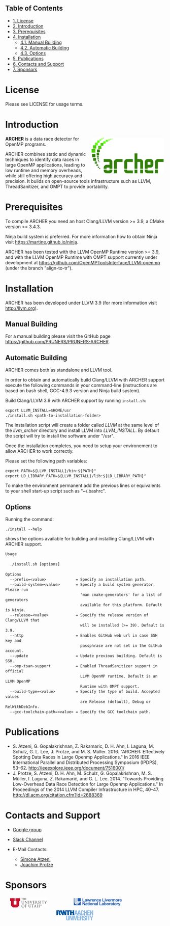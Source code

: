 <div id="table-of-contents">
<h2>Table of Contents</h2>
<div id="text-table-of-contents">
<ul>
<li><a href="#orga921090">1. License</a></li>
<li><a href="#orga3ea183">2. Introduction</a></li>
<li><a href="#org6d43a72">3. Prerequisites</a></li>
<li><a href="#org37c4f59">4. Installation</a>
<ul>
<li><a href="#org4f481f5">4.1. Manual Building</a></li>
<li><a href="#org825e459">4.2. Automatic Building</a></li>
<li><a href="#orgcb44e5f">4.3. Options</a></li>
</ul>
</li>
<li><a href="#org9ce2d30">5. Publications</a></li>
<li><a href="#org1c03678">6. Contacts and Support</a></li>
<li><a href="#org5d97976">7. Sponsors</a></li>
</ul>
</div>
</div>


<a id="orga921090"></a>

# License

Please see LICENSE for usage terms.


<a id="orga3ea183"></a>

# Introduction

<img src="resources/images/archer_logo.png" hspace="5" vspace="5" height="45%" width="45%" alt="ARCHER Logo" title="ARCHER" align="right" />

**ARCHER** is a data race detector for OpenMP programs.

ARCHER combines static and dynamic techniques to identify data races
in large OpenMP applications, leading to low runtime and memory
overheads, while still offering high accuracy and precision. It builds
on open-source tools infrastructure such as LLVM, ThreadSanitizer, and
OMPT to provide portability.


<a id="org6d43a72"></a>

# Prerequisites

To compile ARCHER you need an host Clang/LLVM version >= 3.9, a
CMake version >= 3.4.3.

Ninja build system is preferred. For more information how to obtain
Ninja visit <https://martine.github.io/ninja>.

ARCHER has been tested with the LLVM OpenMP Runtime version >= 3.9,
and with the LLVM OpenMP Runtime with OMPT support currently under
development at <https://github.com/OpenMPToolsInterface/LLVM-openmp>
(under the branch "align-to-tr").


<a id="org37c4f59"></a>

# Installation

ARCHER has been developed under LLVM 3.9 (for more information visit
<http://llvm.org>).


<a id="org4f481f5"></a>

## Manual Building

For a manual building please visit the GitHub page
<https://github.com/PRUNERS/PRUNERS-ARCHER>.


<a id="org825e459"></a>

## Automatic Building

ARCHER comes both as standalone and LLVM tool.

In order to obtain and automatically build Clang/LLVM with ARCHER
support execute the following commands in your command-line
(instructions are based on bash shell, GCC-4.9.3 version and Ninja
build system).

Build Clang/LLVM 3.9 with ARCHER support by running `install.sh`:

    export LLVM_INSTALL=$HOME/usr
    ./install.sh <path-to-installation-folder>

The installation script will create a folder called *LLVM* at the same
level of the *llvm\_archer* directory and install LLVM into
*LLVM\_INSTALL*. By default the script will try to install the software
under "/usr".

Once the installation completes, you need to setup your environement
to allow ARCHER to work correctly.

Please set the following path variables:

    export PATH=${LLVM_INSTALL}/bin:${PATH}"
    export LD_LIBRARY_PATH=${LLVM_INSTALL}/lib:${LD_LIBRARY_PATH}"

To make the environment permanent add the previous lines or
equivalents to your shell start-up script such as "~/.bashrc".


<a id="orgcb44e5f"></a>

## Options

Running the command:

    ./install --help

shows the options available for building and installing Clang/LLVM
with ARCHER support.

    Usage

      ./install.sh [options]

    Options
      --prefix=<value>             = Specify an installation path.
      --build-system=<value>       = Specify a build system generator. Please run
                                     'man cmake-generators' for a list of generators
                                     available for this platform. Default is Ninja.
      --release=<value>            = Specify the release version of Clang/LLVM that
                                     will be installed (>= 39). Default is 3.9.
      --http                       = Enables GitHub web url in case SSH key and
                                     passphrase are not set in the GitHub account.
      --update                     = Update previous building. Default is SSH.
      --omp-tsan-support           = Enabled ThreadSanitizer support in official
                                     LLVM OpenMP runtime. Default is an LLVM OpenMP
                                     Runtime with OMPT support.
      --build-type=<value>         = Specify the type of build. Accepted values
                                     are Release (default), Debug or RelWithDebInfo.
      --gcc-toolchain-path=<value> = Specify the GCC toolchain path.


<a id="org9ce2d30"></a>

# Publications

-   S. Atzeni, G. Gopalakrishnan, Z. Rakamaric, D. H. Ahn, I. Laguna,
    M. Schulz, G. L. Lee, J. Protze, and M. S. Müller. 2016. "ARCHER:
    Effectively Spotting Data Races in Large Openmp Applications." In
    2016 IEEE International Parallel and Distributed Processing
    Symposium (IPDPS),
    53–62. <http://ieeexplore.ieee.org/document/7516001/>
-   J. Protze, S. Atzeni, D. H. Ahn, M. Schulz, G.  Gopalakrishnan,
    M. S. Müller, I. Laguna, Z.  Rakamarić, and
    G. L. Lee. 2014. "Towards Providing Low-Overhead Data Race Detection
    for Large Openmp Applications." In Proceedings of the 2014 LLVM
    Compiler Infrastructure in HPC,
    40–47. <http://dl.acm.org/citation.cfm?id=2688369>


<a id="org1c03678"></a>

# Contacts and Support

-   [Google group](https://groups.google.com/forum/#!forum/archer-pruner)
-   [Slack Channel](https://pruner.slack.com/shared_invite/MTIzNzExNzg4ODgxLTE0ODM3MzE2NTctNmRjNmM0NDYwNA)
-   E-Mail Contacts:

    <ul style="list-style-type:circle"> <li> <a href="mailto:simone@cs.utah.edu?Subject=[archer-dev]%20" target="_top">Simone Atzeni</a> </li> <li> <a href="mailto:protze@itc.rwth-aachen.de?Subject=[archer-dev]%20" target="_top">Joachim Protze</a> </li> </ul>


<a id="org5d97976"></a>

# Sponsors

<img src="resources/images/uofu_logo.png" hspace="15" vspace="5" height="23%" width="23%" alt="UofU Logo" title="University of Utah" style="float:left" /> <img src="resources/images/llnl_logo.png" hspace="70" vspace="5" height="30%" width="30%" alt="LLNL Logo" title="Lawrence Livermore National Laboratory" style="float:center" /> <img src="resources/images/rwthaachen_logo.png" hspace="15" vspace="5" height="23%" width="23%" alt="RWTH AACHEN Logo" title="RWTH AACHEN University" style="float:left" />
